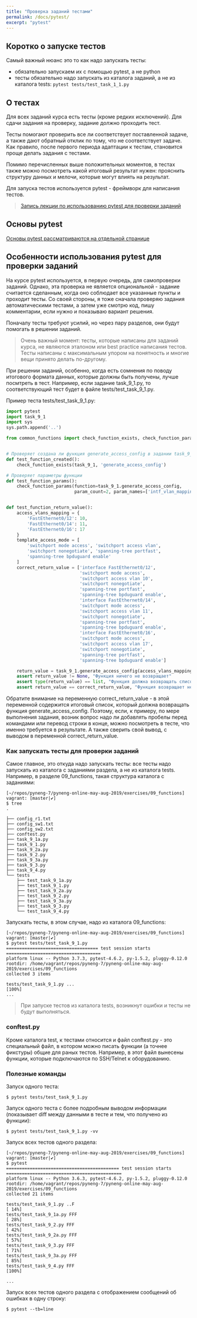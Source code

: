 ```yaml
---
title: "Проверка заданий тестами"
permalink: /docs/pytest/
excerpt: "pytest"
---
```


## Коротко о запуске тестов

Самый важный нюанс это то как надо запускать тесты:

* обязательно запускаем их с помощью pytest, а не python
* тесты обязательно надо запускать из каталога заданий, а не из каталога tests: `pytest tests/test_task_1_1.py`

## О тестах

Для всех заданий курса есть тесты (кроме редких исключений). Для сдачи задания на проверку, задание должно проходить тест.

Тесты помогают проверить все ли соответствует поставленной задаче, а также дают обратный отклик
по тому, что не соответствует задаче.
Как правило, после первого периода адаптации к тестам, становится проще делать задания с тестами.

Помимо перечисленных выше положительных моментов, в тестах также можно посмотреть какой итоговый 
результат нужен: прояснить структуру данных и мелочи, которые могут влиять на результат.

Для запуска тестов используется pytest - фреймворк для написания тестов.

> [Запись лекции по использованию pytest для проверки заданий](https://youtu.be/R8vWoJ13MFM)

## Основы pytest

[Основы pytest рассматриваются на отдельной странице](https://pyneng.github.io/docs/pytest-basics/)


## Особенности использования pytest для проверки заданий

На курсе pytest используется, в первую очередь, для самопроверки заданий.
Однако, эта проверка не является опциональной - задание считается сделанным,
когда оно соблюдает все указанные пункты и проходит тесты.
Со своей стороны, я тоже сначала проверяю задания автоматическими тестами,
а затем уже смотрю код, пишу комментарии, если нужно и показываю вариант решения.

Поначалу тесты требуют усилий, но через пару разделов, они будут помогать в решении заданий.

> Очень важный момент: тесты, которые написаны для заданий курса, не являются 
> эталоном или best practice написания тестов. Тесты написаны с максимальным
> упором на понятность и многие вещи принято делать по-другому.

При решении заданий, особенно, когда есть сомнения по поводу итогового формата данных,
которые должны быть получены, лучше посмтреть в тест.
Например, если задание task_9_1.py, то соответствующий тест будет в файле 
tests/test_task_9_1.py.

Пример теста tests/test_task_9_1.py:

```python
import pytest
import task_9_1
import sys
sys.path.append('..')

from common_functions import check_function_exists, check_function_params


# Проверяет создана ли функция generate_access_config в задании task_9_1
def test_function_created():
    check_function_exists(task_9_1, 'generate_access_config')

# Проверяет параметры функции
def test_function_params():
    check_function_params(function=task_9_1.generate_access_config,
                          param_count=2, param_names=['intf_vlan_mapping', 'access_template'])


def test_function_return_value():
    access_vlans_mapping = {
        'FastEthernet0/12': 10,
        'FastEthernet0/14': 11,
        'FastEthernet0/16': 17
    }
    template_access_mode = [
        'switchport mode access', 'switchport access vlan',
        'switchport nonegotiate', 'spanning-tree portfast',
        'spanning-tree bpduguard enable'
    ]
    correct_return_value = ['interface FastEthernet0/12',
                            'switchport mode access',
                            'switchport access vlan 10',
                            'switchport nonegotiate',
                            'spanning-tree portfast',
                            'spanning-tree bpduguard enable',
                            'interface FastEthernet0/14',
                            'switchport mode access',
                            'switchport access vlan 11',
                            'switchport nonegotiate',
                            'spanning-tree portfast',
                            'spanning-tree bpduguard enable',
                            'interface FastEthernet0/16',
                            'switchport mode access',
                            'switchport access vlan 17',
                            'switchport nonegotiate',
                            'spanning-tree portfast',
                            'spanning-tree bpduguard enable']

    return_value = task_9_1.generate_access_config(access_vlans_mapping, template_access_mode)
    assert return_value != None, "Функция ничего не возвращает"
    assert type(return_value) == list, "Функция должна возвращать список"
    assert return_value == correct_return_value, "Функция возвращает неправильное значение"
```

Обратите внимание на переменную correct_return_value - в этой переменной содержится итоговый 
список, который должна возвращать функция generate_access_config.
Поэтому, если, к примеру, по мере выполнения задания, возник вопрос надо ли добавлять пробелы
перед командами или перевод строки в конце, можно посмотреть в тесте, что именно требуется в 
результате. А также сверить свой вывод, с выводом в переменной correct_return_value.


### Как запускать тесты для проверки заданий

Самое главное, это откуда надо запускать тесты: все тесты надо запускать из
каталога с заданиями раздела, а не из каталога tests.
Например, в разделе 09_functions, такая структура каталога с заданиями:

```
[~/repos/pyneng-7/pyneng-online-may-aug-2019/exercises/09_functions]
vagrant: [master|✔]
$ tree
.

├── config_r1.txt
├── config_sw1.txt
├── config_sw2.txt
├── conftest.py
├── task_9_1a.py
├── task_9_1.py
├── task_9_2a.py
├── task_9_2.py
├── task_9_3a.py
├── task_9_3.py
├── task_9_4.py
└── tests
    ├── test_task_9_1a.py
    ├── test_task_9_1.py
    ├── test_task_9_2a.py
    ├── test_task_9_2.py
    ├── test_task_9_3a.py
    ├── test_task_9_3.py
    └── test_task_9_4.py
```

Запускать тесты, в этом случае, надо из каталога 09_functions:

```
[~/repos/pyneng-7/pyneng-online-may-aug-2019/exercises/09_functions]
vagrant: [master|✔]
$ pytest tests/test_task_9_1.py
=================================== test session starts ====================================
platform linux -- Python 3.7.3, pytest-4.6.2, py-1.5.2, pluggy-0.12.0
rootdir: /home/vagrant/repos/pyneng-7/pyneng-online-may-aug-2019/exercises/09_functions
collected 3 items

tests/test_task_9_1.py ...                                                           [100%]
...
```

> При запуске тестов из каталога tests, возникнут ошибки и тесты не будут выполняться.

### conftest.py

Кроме каталога test, к тестами относится и файл conftest.py - это специальный файл,
в котором можно писать функции (а точнее фикстуры) общие для раных тестов.
Например, в этот файл вынесены функции, которые подключаются по SSH/Telnet к оборудованию.

### Полезные команды

Запуск одного теста:

```
$ pytest tests/test_task_9_1.py
```

Запуск одного теста с более подробным выводом информации (показывает diff между данными в тесте и тем, что получено из функции):

```
$ pytest tests/test_task_9_1.py -vv
```

Запуск всех тестов одного раздела:

```
[~/repos/pyneng-7/pyneng-online-may-aug-2019/exercises/09_functions]
vagrant: [master|✔]
$ pytest
=========================================== test session starts ============================================
platform linux -- Python 3.6.3, pytest-4.6.2, py-1.5.2, pluggy-0.12.0
rootdir: /home/vagrant/repos/pyneng-7/pyneng-online-may-aug-2019/exercises/09_functions
collected 21 items

tests/test_task_9_1.py ..F                                                                           [ 14%]
tests/test_task_9_1a.py FFF                                                                          [ 28%]
tests/test_task_9_2.py FFF                                                                           [ 42%]
tests/test_task_9_2a.py FFF                                                                          [ 57%]
tests/test_task_9_3.py FFF                                                                           [ 71%]
tests/test_task_9_3a.py FFF                                                                          [ 85%]
tests/test_task_9_4.py FFF                                                                           [100%]

...
```

Запуск всех тестов одного раздела с отображением сообщений об ошибках в одну строку:

```
$ pytest --tb=line
```
